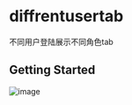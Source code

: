 # diffrentusertab

不同用户登陆展示不同角色tab

## Getting Started


![image](https://github.com/pheromone/Flutter_learn_demo/blob/master/%E5%85%B6%E4%BB%96/%E6%A1%88%E4%BE%8B/diffrent_user_tab/result.gif) <br/>
